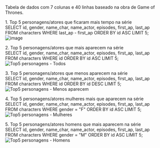 Tabela de dados com 7 colunas e 40 linhas baseado na obra de Game of Thrones.


<bold> 1. Top 5 personagens/atores que ficaram mais tempo na série </bold><br/>
SELECT id, gender, name_char, name_actor, episodes, first_ap, last_ap FROM characters WHERE last_ap - first_ap ORDER BY id ASC LIMIT 5;
![image](https://user-images.githubusercontent.com/112404942/218892604-9bf543a4-4a11-4805-af34-1ff4caec1a7b.png)




<bold> 2. Top 5 personagens/atores que mais aparecem na série </bold><br/>
SELECT id, gender, name_char, name_actor, episodes, first_ap, last_ap FROM characters WHERE id ORDER BY id ASC LIMIT 5;
![Top5 personagens - Todos](https://user-images.githubusercontent.com/112404942/218888209-3e9a703c-af52-48e2-ad23-98675f30281c.png)


<bold> 3. Top 5 personagens/atores que menos aparecem na série </bold><br/>
SELECT id, gender, name_char, name_actor, episodes, first_ap, last_ap FROM characters WHERE id ORDER BY id DESC LIMIT 5;
![Top5 personagens - Menos aparecem](https://user-images.githubusercontent.com/112404942/218890344-6b7bc7b9-8fe3-436d-a83c-fd7772ac2478.png)




<bold> 4. Top 5 personagens/atores mulheres mais que aparecem na série </bold><br/>
SELECT id, gender, name_char, name_actor, episodes, first_ap, last_ap FROM characters WHERE gender = "F" ORDER BY id ASC LIMIT 5;
![Top5 personagens - Mulheres](https://user-images.githubusercontent.com/112404942/218888950-8a22ba8c-0436-4265-bccb-2e10e5eabd5a.png)



<bold> 5. Top 5 personagens/atores homens que mais aparecem na série </bold><br/>
SELECT id, gender, name_char, name_actor, episodes, first_ap, last_ap FROM characters WHERE gender = "M" ORDER BY id ASC LIMIT 5;
![Top5 personagens - Homens](https://user-images.githubusercontent.com/112404942/218888972-8c4b87b1-67ca-4683-954e-1ca2479ae63a.png)



